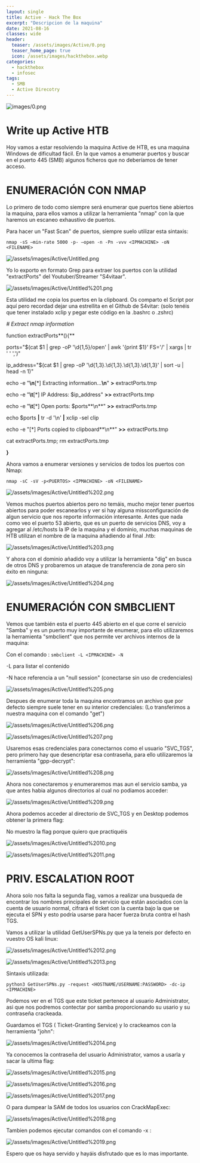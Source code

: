 ```yaml
---
layout: single
title: Active - Hack The Box
excerpt: "Descripcion de la maquina"
date: 2021-08-16
classes: wide
header:
  teaser: /assets/images/Active/0.png
  teaser_home_page: true
  icon: /assets/images/hackthebox.webp
categories:
  - hackthebox
  - infosec
tags:
  - SMB  
  - Active Direcotry
---
```


![images/0.png](images/0.png)

# Write up Active HTB

Hoy vamos a estar resolviendo la maquina Active de HTB, es una maquina Windows de dificultad fácil. En la que vamos a enumerar puertos y buscar en el puerto 445 (SMB) algunos ficheros que no deberíamos de tener acceso.

# **ENUMERACIÓN CON NMAP**

Lo primero de todo como siempre será enumerar que puertos tiene abiertos la maquina, para ellos vamos a utilizar la herramienta "nmap" con la que haremos un escaneo exhaustivo de puertos.

Para hacer un "Fast Scan" de puertos, siempre suelo utilizar esta sintaxis:

`nmap -sS —min-rate 5000 -p- —open -n -Pn -vvv <IPMACHINE> -oN <FILENAME>` 

![/assets/images/Active/Untitled.png](/assets/images/Active/Untitled.png)

Yo lo exporto en formato Grep para extraer los puertos con la utilidad "extractPorts" del Youtuber/Streamer "S4vitaar".

![/assets/images/Active/Untitled%201.png](/assets/images/Active/Untitled%201.png)

Esta utilidad me copia los puertos en la clipboard. Os comparto el Script por aquí pero recordad dejar una estrellita en el Github de S4vitar: (solo tenéis que tener instalado xclip y pegar este código en la .bashrc o .zshrc)

*# Extract nmap information*

function extractPorts**(){**

ports="$(cat $1 | grep -oP '\d{1,5}/open' | awk '{print $1}' FS='/' | xargs | tr ' ' ',')"

ip_address="$(cat $1 | grep -oP '\d{1,3}\.\d{1,3}\.\d{1,3}\.\d{1,3}' | sort -u | head -n 1)"

echo -e "**\n**[*] Extracting information...**\n**" **>** extractPorts.tmp

echo -e "**\t**[*] IP Address: $ip_address" **>>** extractPorts.tmp

echo -e "**\t**[*] Open ports: $ports**\n**" **>>** extractPorts.tmp

echo $ports **|** tr -d '\n' **|** xclip -sel clip

echo -e "[*] Ports copied to clipboard**\n**" **>>** extractPorts.tmp

cat extractPorts.tmp; rm extractPorts.tmp

**}**

Ahora vamos a enumerar versiones y servicios de todos los puertos con Nmap:

`nmap -sC -sV -p<PUERTOS> <IPMACHINE> -oN <FILENAME>`

![/assets/images/Active/Untitled%202.png](/assets/images/Active/Untitled%202.png)

Vemos muchos puertos abiertos pero no temáis, mucho mejor tener puertos abiertos para poder escanearlos y ver si hay alguna missconfiguración de algun servicio que nos reporte información interesante. Antes que nada como veo el puerto 53 abierto, que es un puerto de servicios DNS, voy a agregar al /etc/hosts la IP de la maquina y el dominio, muchas maquinas de HTB utilizan el nombre de la maquina añadiendo al final .htb:

![/assets/images/Active/Untitled%203.png](/assets/images/Active/Untitled%203.png)

Y ahora con el dominio añadido voy a utilizar la herramienta "dig" en busca de otros DNS y probaremos un ataque de transferencia de zona pero sin éxito en ninguna:

![/assets/images/Active/Untitled%204.png](/assets/images/Active/Untitled%204.png)

# **ENUMERACIÓN CON SMBCLIENT**

Vemos que también esta el puerto 445 abierto en el que corre el servicio "Samba" y es un puerto muy importante de enumerar, para ello utilizaremos la herramienta "smbclient" que nos permite ver archivos internos de la maquina:

Con el comando : `smbclient -L <IPMACHINE> -N` 

-L para listar el contenido 

-N hace referencia a un "null session" (conectarse sin uso de credenciales)

![/assets/images/Active/Untitled%205.png](/assets/images/Active/Untitled%205.png)

Despues de enumerar toda la maquina encontramos un archivo que por defecto siempre suele tener en su interior credenciales: (Lo transferimos a nuestra maquina con el comando "get")

![/assets/images/Active/Untitled%206.png](/assets/images/Active/Untitled%206.png)

![/assets/images/Active/Untitled%207.png](/assets/images/Active/Untitled%207.png)

Usaremos esas credenciales para conectarnos como el usuario "SVC_TGS", pero primero hay que desencriptar esa contraseña, para ello utilizaremos la herramienta "gpp-decrypt":

![/assets/images/Active/Untitled%208.png](/assets/images/Active/Untitled%208.png)

Ahora nos conectaremos y enumeraremos mas aun el servicio samba, ya que antes habia algunos directorios al cual no podiamos acceder:

![/assets/images/Active/Untitled%209.png](/assets/images/Active/Untitled%209.png)

Ahora podemos acceder al directorio de SVC_TGS y en Desktop podemos obtener la primera flag:

No muestro la flag porque quiero que practiquéis

![/assets/images/Active/Untitled%2010.png](/assets/images/Active/Untitled%2010.png)

![/assets/images/Active/Untitled%2011.png](/assets/images/Active/Untitled%2011.png)

# **PRIV. ESCALATION ROOT**

Ahora solo nos falta la segunda flag, vamos a realizar una busqueda de encontrar los nombres principales de servicio que están asociados con la cuenta de usuario normal, cifrará el ticket con la cuenta bajo la que se ejecuta el SPN y esto podría usarse para hacer fuerza bruta contra el hash TGS.

Vamos a utilizar la utilidad GetUserSPNs.py que ya la teneis por defecto en vuestro OS kali linux:

![/assets/images/Active/Untitled%2012.png](/assets/images/Active/Untitled%2012.png)

![/assets/images/Active/Untitled%2013.png](/assets/images/Active/Untitled%2013.png)

Sintaxis utilizada:

`python3 GetUserSPNs.py -request <HOSTNAME/USERNAME:PASSWORD> -dc-ip <IPMACHINE>`

Podemos ver en el TGS que este ticket pertenece al usuario Administrator, asi que nos podremos contectar por samba proporcionando su usario y su contraseña crackeada. 

Guardamos el TGS ( Ticket-Granting Service) y lo crackeamos con la herramienta "john":

![/assets/images/Active/Untitled%2014.png](/assets/images/Active/Untitled%2014.png)

Ya conocemos la contraseña del usuario Administrator, vamos a usarla y sacar la ultima flag:

![/assets/images/Active/Untitled%2015.png](/assets/images/Active/Untitled%2015.png)

![/assets/images/Active/Untitled%2016.png](/assets/images/Active/Untitled%2016.png)

![/assets/images/Active/Untitled%2017.png](/assets/images/Active/Untitled%2017.png)

O para dumpear la SAM de todos los usuarios con CrackMapExec:

![/assets/images/Active/Untitled%2018.png](/assets/images/Active/Untitled%2018.png)

Tambien podemos ejecutar comandos con el comando -x :

![/assets/images/Active/Untitled%2019.png](/assets/images/Active/Untitled%2019.png)

Espero que os haya servido y hayáis disfrutado que es lo mas importante.
